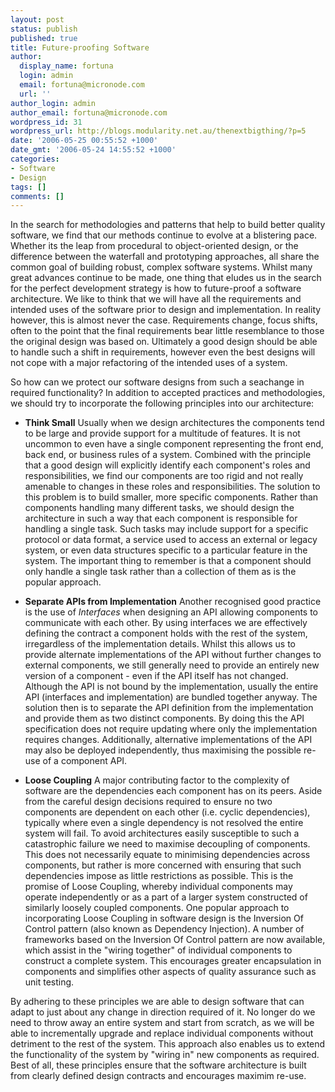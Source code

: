 ```yaml
---
layout: post
status: publish
published: true
title: Future-proofing Software
author:
  display_name: fortuna
  login: admin
  email: fortuna@micronode.com
  url: ''
author_login: admin
author_email: fortuna@micronode.com
wordpress_id: 31
wordpress_url: http://blogs.modularity.net.au/thenextbigthing/?p=5
date: '2006-05-25 00:55:52 +1000'
date_gmt: '2006-05-24 14:55:52 +1000'
categories:
- Software
- Design
tags: []
comments: []
---
```

<p>In the search for methodologies and patterns that help to build better quality software, we find that our methods continue to evolve at a blistering pace. Whether its the leap from procedural to object-oriented design, or the difference between the waterfall and prototyping approaches, all share the common goal of building robust, complex software systems. Whilst many great advances continue to be made, one thing that eludes us in the search for the perfect development strategy is how to future-proof a software architecture. We like to think that we will have all the requirements and intended uses of the software prior to design and implementation. In reality however, this is almost never the case. Requirements change, focus shifts, often to the point that the final requirements bear little resemblance to those the original design was based on. Ultimately a good design should be able to handle such a shift in requirements, however even the best designs will not cope with a major refactoring of the intended uses of a system.</p>
<p>So how can we protect our software designs from such a seachange in required functionality? In addition to accepted practices and methodologies, we should try to incorporate the following principles into our architecture:</p>
<ul>
<li><strong>Think Small</strong> Usually when we design architectures the components tend to be large and provide support for a multitude of features. It is not uncommon to even have a single component representing the front end, back end, or business rules of a system. Combined with the principle that a good design will explicitly identify each component's roles and responsibilities, we find our components are too rigid and not really amenable to changes in these roles and responsibilities. The solution to this problem is to build smaller, more specific components. Rather than components handling many different tasks, we should design the architecture in such a way that each component is responsible for handling a single task. Such tasks may include support for a specific protocol or data format, a service used to access an external or legacy system, or even data structures specific to a particular feature in the system. The important thing to remember is that a component should only handle a single task rather than a collection of them as is the popular approach.</li>
</ul>
<ul>
<li><strong>Separate APIs from Implementation</strong> Another recognised good practice is the use of <em>Interfaces</em> when designing an API allowing components to communicate with each other. By using interfaces we are effectively defining the contract a component holds with the rest of the system, irregardless of the implementation details. Whilst this allows us to provide alternate implementations of the API without further changes to external components, we still generally need to provide an entirely new version of a component - even if the API itself has not changed. Although the API is not bound by the implementation, usually the entire API (interfaces and implementation) are bundled together anyway. The solution then is to separate the API definition from the implementation and provide them as two distinct components. By doing this the API specification does not require updating where only the implementation requires changes. Additionally, alternative implementations of the API may also be deployed independently, thus maximising the possible re-use of a component API.</li>
</ul>
<ul>
<li><strong>Loose Coupling</strong> A major contributing factor to the complexity of software are the dependencies each component has on its peers. Aside from the careful design decisions required to ensure no two components are dependent on each other (i.e. cyclic dependencies), typically where even a single dependency is not resolved the entire system will fail. To avoid architectures easily susceptible to such a catastrophic failure we need to maximise decoupling of components. This does not necessarily equate to minimising dependencies across components, but rather is more concerned with ensuring that such dependencies impose as little restrictions as possible. This is the promise of Loose Coupling, whereby individual components may operate independently or as a part of a larger system constructed of similarly loosely coupled components. One popular approach to incorporating Loose Coupling in software design is the Inversion Of Control pattern (also known as Dependency Injection). A number of frameworks based on the Inversion Of Control pattern are now available, which assist in the "wiring together" of individual components to construct a complete system. This encourages greater encapsulation in components and simplifies other aspects of quality assurance such as unit testing.</li>
</ul>
<p>By adhering to these principles we are able to design software that can adapt to just about any change in direction required of it. No longer do we need to throw away an entire system and start from scratch, as we will be able to incrementally upgrade and replace individual components without detriment to the rest of the system. This approach also enables us to extend the functionality of the system by "wiring in" new components as required. Best of all, these principles ensure that the software architecture is built from clearly defined design contracts and encourages maximim re-use.</p>
